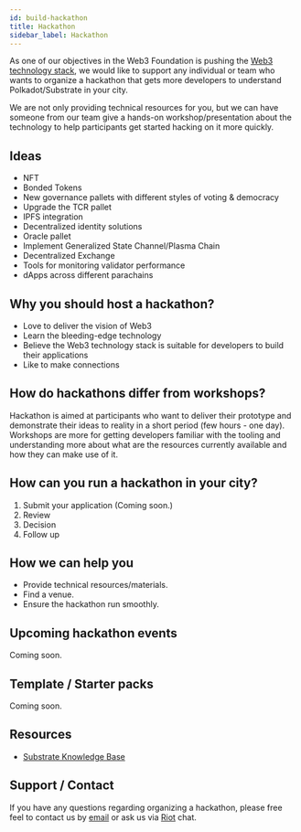 ```yaml
---
id: build-hackathon
title: Hackathon
sidebar_label: Hackathon
---
```


As one of our objectives in the Web3 Foundation is pushing the
[Web3 technology stack](http://wiki.web3.foundation/en/latest/tech_stack/tech_stack_overview/), we
would like to support any individual or team who wants to organize a hackathon that gets more
developers to understand Polkadot/Substrate in your city.

We are not only providing technical resources for you, but we can have someone from our team give a
hands-on workshop/presentation about the technology to help participants get started hacking on it
more quickly.

## Ideas

- NFT
- Bonded Tokens
- New governance pallets with different styles of voting & democracy
- Upgrade the TCR pallet
- IPFS integration
- Decentralized identity solutions
- Oracle pallet
- Implement Generalized State Channel/Plasma Chain
- Decentralized Exchange
- Tools for monitoring validator performance
- dApps across different parachains

## Why you should host a hackathon?

- Love to deliver the vision of Web3
- Learn the bleeding-edge technology
- Believe the Web3 technology stack is suitable for developers to build their applications
- Like to make connections

## How do hackathons differ from workshops?

Hackathon is aimed at participants who want to deliver their prototype and demonstrate their ideas
to reality in a short period (few hours - one day). Workshops are more for getting developers
familiar with the tooling and understanding more about what are the resources currently available
and how they can make use of it.

## How can you run a hackathon in your city?

1. Submit your application (Coming soon.)
2. Review
3. Decision
4. Follow up

## How we can help you

- Provide technical resources/materials.
- Find a venue.
- Ensure the hackathon run smoothly.

## Upcoming hackathon events

Coming soon.

## Template / Starter packs

Coming soon.

## Resources

- [Substrate Knowledge Base](https://substrate.dev/docs/en/knowledgebase/learn-substrate)

## Support / Contact

If you have any questions regarding organizing a hackathon, please free feel to contact us by
[email](mailto:events@web3.foundation) or ask us via
[Riot](https://riot.im/app/#/room/#polkadot-watercooler:matrix.org) chat.
